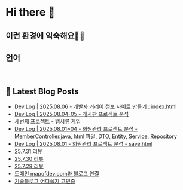 # Hi there 👋

## 이런 환경에 익숙해요✍🏼

## 언어

<p>
  <img alt="" src= "https://img.shields.io/badge/JavaScript-F7DF1E?style=flat-square&logo=JavaScript&logoColor=white"/> 
  <img alt="" src= "https://img.shields.io/badge/TypeScript-black?logo=typescript&logoColor=blue"/>
</p>

## 📕 Latest Blog Posts

<ul><li><a href='https://01111.tistory.com/entry/%F0%9F%93%9D-Dev-Log-20250806-%EA%B0%9C%EB%B0%9C%EC%9E%90-%EC%BB%A4%EB%A6%AC%EC%96%B4-%EC%A0%95%EB%B3%B4-%EC%82%AC%EC%9D%B4%ED%8A%B8-%EB%A7%8C%EB%93%A4%EA%B8%B0-indexhtml' target='_blank'>  Dev Log | 2025.08.06 - 개발자 커리어 정보 사이트 만들기 : index.html</a></li><li><a href='https://01111.tistory.com/entry/%F0%9F%93%9D-Dev-Log-20250804-%EA%B2%8C%EC%8B%9C%ED%8C%90-%ED%94%84%EB%A1%9C%EC%A0%9D%ED%8A%B8-%EB%B6%84%EC%84%9D' target='_blank'>  Dev Log | 2025.08.04-05 - 게시판 프로젝트 분석</a></li><li><a href='https://01111.tistory.com/entry/%EC%84%B8%EB%B2%88%EC%A7%B8-%ED%94%84%EB%A1%9C%EC%A0%9D%ED%8A%B8-%EC%93%B0%EB%8B%B4%EC%93%B0%EB%8B%B4' target='_blank'>세번째 프로젝트 - 뱀서류 게임</a></li><li><a href='https://01111.tistory.com/entry/z' target='_blank'>  Dev Log | 2025.08.01~04 - 회원관리 프로젝트 분석 - MemberController.java, html 파일, DTO, Entity, Service, Repository</a></li><li><a href='https://01111.tistory.com/entry/%F0%9F%93%9D-Dev-Log-20250801' target='_blank'>  Dev Log | 2025.08.01 - 회원관리 프로젝트 분석 - save.html</a></li><li><a href='https://01111.tistory.com/entry/25731-%EB%A6%AC%EB%B7%B0' target='_blank'>25.7.31 리뷰</a></li><li><a href='https://01111.tistory.com/entry/25729' target='_blank'>25.7.30 리뷰</a></li><li><a href='https://01111.tistory.com/entry/25729-%EB%A6%AC%EB%B7%B0' target='_blank'>25.7.29 리뷰</a></li><li><a href='https://01111.tistory.com/entry/%EB%8F%84%EB%A9%94%EC%9D%B8-mapofdevcom%EA%B3%BC-%EB%B8%94%EB%A1%9C%EA%B7%B8-%EC%97%B0%EA%B2%B0' target='_blank'>도메인 mapofdev.com과 블로그 연결</a></li><li><a href='https://01111.tistory.com/entry/%EA%B8%B0%EC%88%A0%EB%B8%94%EB%A1%9C%EA%B7%B8-%EC%96%B4%EB%94%94%EC%93%B8%EC%A7%80-%EA%B3%A0%EB%AF%BC%EC%A4%91' target='_blank'>기술블로그 어디쓸지 고민중</a></li></ul>